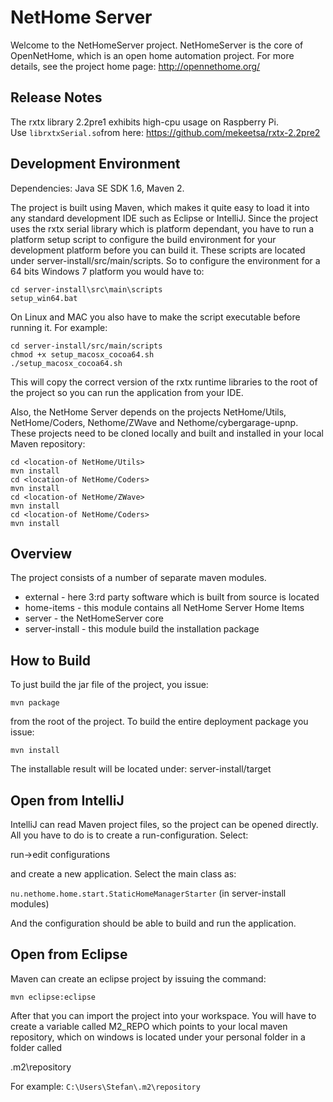 NetHome Server
==============

Welcome to the NetHomeServer project. NetHomeServer is the core of OpenNetHome, 
which is an open home automation project. For more details, see the project home page:
http://opennethome.org/

Release Notes
-------------

The rxtx library 2.2pre1
exhibits high-cpu usage on Raspberry Pi.  
Use `librxtxSerial.so`from here: 
https://github.com/mekeetsa/rxtx-2.2pre2

Development Environment
-----------------------

Dependencies: Java SE SDK 1.6, Maven 2.

The project is built using Maven, which makes it quite easy to load it into any
standard development IDE such as Eclipse or IntelliJ. Since the project uses
the rxtx serial library which is platform
dependant, you have to run a platform setup script to configure the build
environment for your development platform before you can build it.
These scripts are located under server-install/src/main/scripts. So to configure the
environment for a 64 bits Windows 7 platform you would have to:

    cd server-install\src\main\scripts
    setup_win64.bat

On Linux and MAC you also have to make the script executable before running it.
For example:

    cd server-install/src/main/scripts
    chmod +x setup_macosx_cocoa64.sh
    ./setup_macosx_cocoa64.sh

This will copy the correct version of the rxtx runtime libraries to the
root of the project so you can run the application from your IDE.

Also, the NetHome Server depends on the projects NetHome/Utils, NetHome/Coders,
Nethome/ZWave and Nethome/cybergarage-upnp.
These projects need to be cloned locally and built and installed in your local 
Maven repository:

    cd <location-of NetHome/Utils>
    mvn install
    cd <location-of NetHome/Coders>
    mvn install
    cd <location-of NetHome/ZWave>
    mvn install
    cd <location-of NetHome/Coders>
    mvn install
    
Overview
--------
The project consists of a number of separate maven modules.

* external - here 3:rd party software which is built from source is located
* home-items - this module contains all NetHome Server Home Items
* server - the NetHomeServer core
* server-install - this module build the installation package

How to Build
------------

To just build the jar file of the project, you issue:

    mvn package

from the root of the project.
To build the entire deployment package you issue:

    mvn install

The installable result will be located under:
server-install/target

Open from IntelliJ
------------------

IntelliJ can read Maven project files, so the project can be opened directly.
All you have to do is to create a run-configuration. Select:

run->edit configurations

and create a new application. Select the main class as:

```nu.nethome.home.start.StaticHomeManagerStarter``` (in server-install modules)

And the configuration should be able to build and run the application.

Open from Eclipse
-----------------

Maven can create an eclipse project by issuing the command:

    mvn eclipse:eclipse

After that you can import the project into your workspace. You will have to
create a variable called M2_REPO which points to your local maven repository,
which on windows is located under your personal folder in a folder called

.m2\repository

For example: ```C:\Users\Stefan\.m2\repository```
